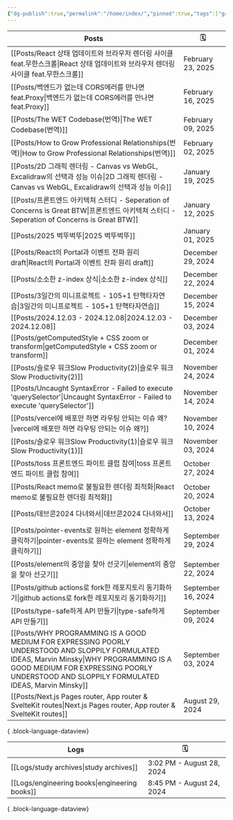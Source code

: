 ```yaml
---
{"dg-publish":true,"permalink":"/home/index/","pinned":true,"tags":["gardenEntry"],"updated":"2024-09-04T22:53:00"}
---
```






| Posts                                                                                                                                                                                                                                       | 🗓️                |
| ------------------------------------------------------------------------------------------------------------------------------------------------------------------------------------------------------------------------------------------- | ------------------ |
| [[Posts/React 상태 업데이트와 브라우저 렌더링 사이클 feat.무한스크롤\|React 상태 업데이트와 브라우저 렌더링 사이클 feat.무한스크롤]]                                                                                                                                                 | February 23, 2025  |
| [[Posts/백엔드가 없는데 CORS에러를 만나면 feat.Proxy\|백엔드가 없는데 CORS에러를 만나면 feat.Proxy]]                                                                                                                                                               | February 16, 2025  |
| [[Posts/The WET Codebase(번역)\|The WET Codebase(번역)]]                                                                                                                                                                                     | February 09, 2025  |
| [[Posts/How to Grow Professional Relationships(번역)\|How to Grow Professional Relationships(번역)]]                                                                                                                                         | February 02, 2025  |
| [[Posts/2D 그래픽 렌더링 - Canvas vs WebGL, Excalidraw의 선택과 성능 이슈\|2D 그래픽 렌더링 - Canvas vs WebGL, Excalidraw의 선택과 성능 이슈]]                                                                                                                       | January 19, 2025   |
| [[Posts/프론트엔드 아키텍쳐 스터디 - Seperation of Concerns is Great BTW\|프론트엔드 아키텍쳐 스터디 - Seperation of Concerns is Great BTW]]                                                                                                                     | January 12, 2025   |
| [[Posts/2025 벅뚜벅뚜\|2025 벅뚜벅뚜]]                                                                                                                                                                                                           | January 01, 2025   |
| [[Posts/React의 Portal과 이벤트 전파 원리 draft\|React의 Portal과 이벤트 전파 원리 draft]]                                                                                                                                                                 | December 29, 2024  |
| [[Posts/소소한 z-index 상식\|소소한 z-index 상식]]                                                                                                                                                                                                 | December 22, 2024  |
| [[Posts/3일간의 미니프로젝트 - 105+1 탄핵타자연습\|3일간의 미니프로젝트 - 105+1 탄핵타자연습]]                                                                                                                                                                         | December 15, 2024  |
| [[Posts/2024.12.03 - 2024.12.08\|2024.12.03 - 2024.12.08]]                                                                                                                                                                               | December 03, 2024  |
| [[Posts/getComputedStyle + CSS zoom or transform\|getComputedStyle + CSS zoom or transform]]                                                                                                                                             | December 01, 2024  |
| [[Posts/슬로우 워크Slow Productivity(2)\|슬로우 워크Slow Productivity(2)]]                                                                                                                                                                         | November 24, 2024  |
| [[Posts/Uncaught SyntaxError - Failed to execute 'querySelector'\|Uncaught SyntaxError - Failed to execute 'querySelector']]                                                                                                             | November 14, 2024  |
| [[Posts/vercel에 배포만 하면 라우팅 안되는 이슈 왜?\|vercel에 배포만 하면 라우팅 안되는 이슈 왜?]]                                                                                                                                                                     | November 10, 2024  |
| [[Posts/슬로우 워크Slow Productivity(1)\|슬로우 워크Slow Productivity(1)]]                                                                                                                                                                         | November 03, 2024  |
| [[Posts/toss 프론트엔드 파이트 클럽 참여\|toss 프론트엔드 파이트 클럽 참여]]                                                                                                                                                                                     | October 27, 2024   |
| [[Posts/React memo로 불필요한 렌더링 최적화\|React memo로 불필요한 렌더링 최적화]]                                                                                                                                                                             | October 20, 2024   |
| [[Posts/데브콘2024 다녀와서\|데브콘2024 다녀와서]]                                                                                                                                                                                                     | October 13, 2024   |
| [[Posts/pointer-events로 원하는 element 정확하게 클릭하기\|pointer-events로 원하는 element 정확하게 클릭하기]]                                                                                                                                                   | September 29, 2024 |
| [[Posts/element의 중앙을 찾아 선긋기\|element의 중앙을 찾아 선긋기]]                                                                                                                                                                                       | September 22, 2024 |
| [[Posts/github actions로 fork한 레포지토리 동기화하기\|github actions로 fork한 레포지토리 동기화하기]]                                                                                                                                                           | September 16, 2024 |
| [[Posts/type-safe하게 API 만들기\|type-safe하게 API 만들기]]                                                                                                                                                                                       | September 09, 2024 |
| [[Posts/WHY PROGRAMMING IS A GOOD MEDIUM FOR EXPRESSING POORLY UNDERSTOOD AND SLOPPILY FORMULATED IDEAS, Marvin Minsky\|WHY PROGRAMMING IS A GOOD MEDIUM FOR EXPRESSING POORLY UNDERSTOOD AND SLOPPILY FORMULATED IDEAS, Marvin Minsky]] | September 03, 2024 |
| [[Posts/Next.js Pages router, App router & SvelteKit routes\|Next.js Pages router, App router & SvelteKit routes]]                                                                                                                       | August 29, 2024    |

{ .block-language-dataview}


| Logs                                             | 🗓️                       |
| ------------------------------------------------ | ------------------------- |
| [[Logs/study archives\|study archives]]       | 3:02 PM - August 28, 2024 |
| [[Logs/engineering books\|engineering books]] | 8:45 PM - August 24, 2024 |

{ .block-language-dataview}
